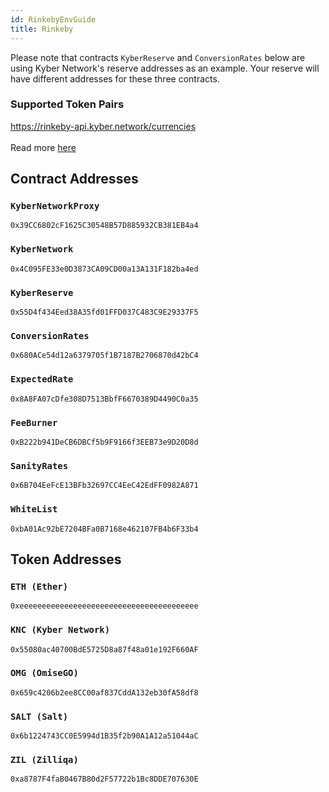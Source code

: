 ```yaml
---
id: RinkebyEnvGuide
title: Rinkeby
---
```


Please note that contracts `KyberReserve` and `ConversionRates` below are using Kyber Network's reserve addresses as an example. Your reserve will have different addresses for these three contracts.

### Supported Token Pairs
https://rinkeby-api.kyber.network/currencies <br><br>
Read more [here](api-trading.md#currencies)

## Contract Addresses
### `KyberNetworkProxy`
`0x39CC6802cF1625C30548B57D885932CB381EB4a4`

### `KyberNetwork`
`0x4C095FE33e0D3873CA09CD00a13A131F182ba4ed`

### `KyberReserve`
`0x55D4f434Eed38A35fd01FFD037C483C9E29337F5`

### `ConversionRates`
`0x680ACe54d12a6379705f1B7187B2706870d42bC4`

### `ExpectedRate`
`0x8A8FA07cDfe308D7513BbfF6670389D4490C0a35`

### `FeeBurner`
`0xB222b941DeCB6DBCf5b9F9166f3EEB73e9D20D8d`

### `SanityRates`
`0x6B704EeFcE13BFb32697CC4EeC42EdFF0982A871`

### `WhiteList`
`0xbA01Ac92bE7204BFa0B7168e462107FB4b6F33b4`

## Token Addresses
### `ETH (Ether)`
`0xeeeeeeeeeeeeeeeeeeeeeeeeeeeeeeeeeeeeeeee`

### `KNC (Kyber Network)`
`0x55080ac40700BdE5725D8a87f48a01e192F660AF`

### `OMG (OmiseGO)`
`0x659c4206b2ee8CC00af837CddA132eb30fA58df8`

### `SALT (Salt)`
`0x6b1224743CC0E5994d1B35f2b90A1A12a51044aC`

### `ZIL (Zilliqa)`
`0xa8787F4faB0467B80d2F57722b1Bc8DDE707630E`

